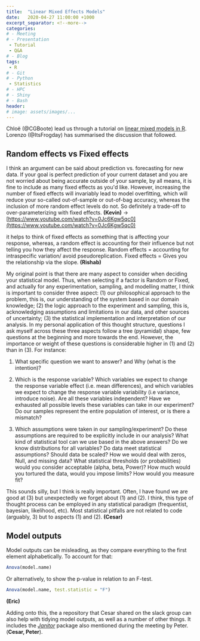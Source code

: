 ```yaml
---
title:  "Linear Mixed Effects Models"
date:   2020-04-27 11:00:00 +1000
excerpt_separator: <!--more-->
categories:
# - Meeting
# - Presentation
 - Tutorial
 - Q&A
# - Blog
tags:
 - R
# - Git
# - Python
 - Statistics
# - HPC
# - Shiny
# - Bash
header:
# image: assets/images/...
---
```


Chloë (@CGBoote) lead us through a tutorial on [linear mixed models in R](https://ourcodingclub.github.io/tutorials/mixed-models/). Lorenzo (@ItsFrogday) has summarised the discussion that followed.


## Random effects vs Fixed effects

I think an argument can be said about prediction vs. forecasting for new data. If your goal is perfect prediction of your current dataset and you are not worried about being accurate outside of your sample, by all means, it is fine to include as many fixed effects as you'd like. However, increasing the number of fixed effects will invariably lead to model overfitting, which will reduce your so-called out-of-sample or out-of-bag accuracy, whereas the inclusion of more random effect levels do not. So definitely a trade-off to over-parameterizing with fixed effects. **(Kevin)** -> [https://www.youtube.com/watch?v=0Jc6Kgw5qc0](https://www.youtube.com/watch?v=0Jc6Kgw5qc0)
 <!--more-->
it helps to think of fixed effects as something that is affecting your response, whereas, a random effect is accounting for their influence but not telling you how they affect the response. Random effects = accounting for intraspecific variation/ avoid pseudoreplication. Fixed effects = Gives you the relationship via the slope. **(Rishab)**

My original point is that there are many aspect to consider when deciding your statistical model. Thus, when selecting if a factor is Random or Fixed, and actually for any experimentation, sampling, and modelling matter, I think is important to consider three aspect: (1) our philosophical approach to the problem, this is, our understanding of the system based in our domain knowledge; (2) the logic approach to the experiment and sampling, this is, acknowledging assumptions and limitations in our data, and other sources of uncertainty; (3) the statistical implementation and interpretation of our analysis. In my personal application of this thought structure, questions I ask myself across these three aspects follow a tree (pyramidal) shape, few questions at the beginning and more towards the end. However, the importance or weight of these questions is  considerable higher in (1) and (2) than in (3). For instance:

1. What specific question we want to answer? and Why (what is the intention)?

2. Which is the response variable? Which variables we expect to change the response variable effect (i.e. mean differences), and which variables we expect to change the response variable variability (i.e variance, introduce noise). Are all these variables independent? Have we exhausted all possible levels these variables can take in our experiment? Do our samples represent the entire population of interest, or is there a mismatch?

3. Which assumptions were taken in our sampling/experiment? Do these assumptions are required to be explicitly include in our analysis? What kind of statistical tool can we use based in the above answers? Do we know distributions for all variables? Do data meet statistical assumptions? Should data be scaled? How we would deal with zeros, Null, and missing data? What statistical thresholds (or probabilities) would you consider acceptable (alpha, beta, Power)? How much would you tortured the data, would you impose limits? How would you measure fit?

This sounds silly, but I think is really important. Often, I have found we are good at (3) but unexpectedly we forget about (1) and (2). I think, this type of thought process can be employed in any statistical paradigm (frequentist, bayesian, likelihood, etc). Most statistical pitfalls are not related to code (arguably, 3) but to aspects (1) and (2). **(Cesar)**

## Model outputs

Model outputs can be misleading, as they compare everything to the first element alphabetically. To account for that:

```r
Anova(model.name)
```
Or alternatively, to show the p-value in relation to an F-test.
```r
Anova(model.name, test.statistic = "F") 
```
**(Eric)**

Adding onto this, the a repository that Cesar shared on the slack group can also help with tidying model outputs, as well as a number of other things. It includes the [_Janitor_](https://github.com/allisonhorst/stats-illustrations/blob/master/README.md) package also mentioned during the meeting by Peter. (**Cesar, Peter**).
